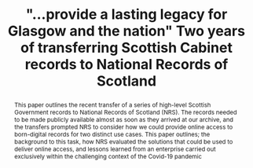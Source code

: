 ---
abstract: This paper outlines the recent transfer of a series of high-level Scottish
  Government records to National Records of Scotland (NRS). The records needed to
  be made publicly available almost as soon as they arrived at our archive, and the
  transfers prompted NRS to consider how we could provide online access to born-digital
  records for two distinct use cases. This paper outlines; the background to this
  task, how NRS evaluated the solutions that could be used to deliver online access,
  and lessons learned from an enterprise carried out exclusively within the challenging
  context of the Covid-19 pandemic
creators:
- Garth Stewart
date: null
document_url: https://osf.io/download/a3mr4/
grand_parent: iPRES
institutions:
- National Records Of Scotland
keywords:
- transfer
- access
- collaboration
- public records
landing_page_url: https://osf.io/j7pq8/
language: eng
layout: publication
license: CC-BY 4.0 International
notes_url: https://osf.io/download/4jz75/
parent: iPRES 2022
publication_type: short paper
size: null
slides_url: https://osf.io/download/vbk8m/
source_name: iPRES:osf:j7pq8
stream_url: https://youtu.be/bjz2EKeadsM
title: '"…provide a lasting legacy for Glasgow and the nation" Two years of transferring
  Scottish Cabinet records to National Records of Scotland'
year: 2022
---